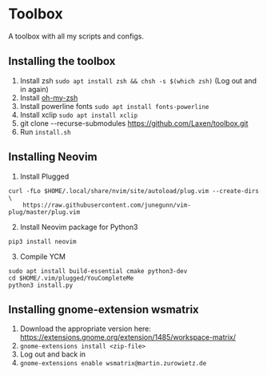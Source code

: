 # Toolbox
A toolbox with all my scripts and configs.

## Installing the toolbox
1. Install zsh `sudo apt install zsh && chsh -s $(which zsh)` (Log out and in again)
2. Install [oh-my-zsh](https://github.com/ohmyzsh/ohmyzsh)
3. Install powerline fonts `sudo apt install fonts-powerline`
4. Install xclip `sudo apt install xclip`
5. git clone --recurse-submodules https://github.com/Laxen/toolbox.git
6. Run `install.sh`

## Installing Neovim
1. Install Plugged
```
curl -fLo $HOME/.local/share/nvim/site/autoload/plug.vim --create-dirs \
    https://raw.githubusercontent.com/junegunn/vim-plug/master/plug.vim
```
2. Install Neovim package for Python3
```
pip3 install neovim
```
3. Compile YCM
```
sudo apt install build-essential cmake python3-dev
cd $HOME/.vim/plugged/YouCompleteMe
python3 install.py
```

## Installing gnome-extension wsmatrix
1. Download the appropriate version here: https://extensions.gnome.org/extension/1485/workspace-matrix/
2. `gnome-extensions install <zip-file>`
3. Log out and back in
4. `gnome-extensions enable wsmatrix@martin.zurowietz.de`
